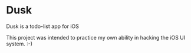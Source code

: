Dusk
====

Dusk is a todo-list app for iOS

This project was intended to practice my own ability in hacking the iOS UI system. :-)
